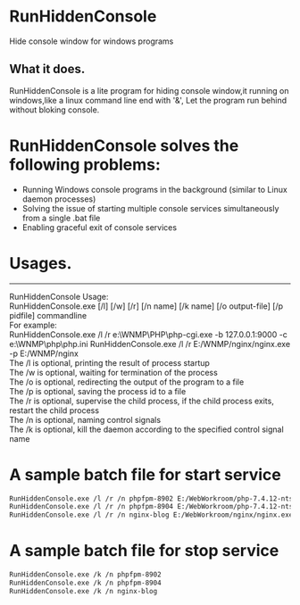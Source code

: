 # RunHiddenConsole
Hide console window for windows programs

What it does.
-------------
RunHiddenConsole is a lite program for hiding console window,it running on windows,like a linux command line end with '&',
Let the program run behind without bloking console.

# RunHiddenConsole solves the following problems:

* Running Windows console programs in the background (similar to Linux daemon processes)
* Solving the issue of starting multiple console services simultaneously from a single .bat file
* Enabling graceful exit of console services

# Usages.
-------------
	
RunHiddenConsole Usage:  
RunHiddenConsole.exe [/l] [/w] [/r] [/n name] [/k name] [/o output-file] [/p pidfile] commandline  
For example:  
RunHiddenConsole.exe /l /r e:\WNMP\PHP\php-cgi.exe -b 127.0.0.1:9000 -c e:\WNMP\php\php.ini
RunHiddenConsole.exe /l /r E:/WNMP/nginx/nginx.exe -p E:/WNMP/nginx  
The /l is optional, printing the result of process startup  
The /w is optional, waiting for termination of the process  
The /o is optional, redirecting the output of the program to a file  
The /p is optional, saving the process id to a file  
The /r is optional, supervise the child process, if the child process exits, restart the child process  
The /n is optional, naming control signals  
The /k is optional, kill the daemon according to the specified control signal name  

# A sample batch file for start service
```bash
RunHiddenConsole.exe /l /r /n phpfpm-8902 E:/WebWorkroom/php-7.4.12-nts/php-cgi.exe -b 127.0.0.1:8902 -c E:/WebWorkroom/php-7.4.12-nts/php.ini
RunHiddenConsole.exe /l /r /n phpfpm-8904 E:/WebWorkroom/php-7.4.12-nts/php-cgi.exe -b 127.0.0.1:8904 -c E:/WebWorkroom/php-7.4.12-nts/php.ini
RunHiddenConsole.exe /l /r /n nginx-blog E:/WebWorkroom/nginx/nginx.exe -p E:/WebWorkroom/nginx
```
# A sample batch file for stop service
```bash
RunHiddenConsole.exe /k /n phpfpm-8902
RunHiddenConsole.exe /k /n phpfpm-8904
RunHiddenConsole.exe /k /n nginx-blog
```
